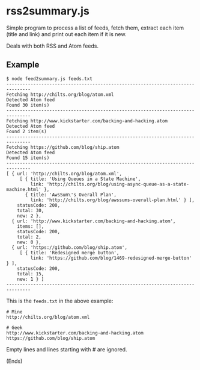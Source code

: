 # rss2summary.js #

Simple program to process a list of feeds, fetch them, extract each item (title and link) and print out each item if it
is new.

Deals with both RSS and Atom feeds.

## Example ##

```
$ node feed2summary.js feeds.txt
-------------------------------------------------------------------------------
Fetching http://chilts.org/blog/atom.xml
Detected Atom feed
Found 30 item(s)
-------------------------------------------------------------------------------
Fetching http://www.kickstarter.com/backing-and-hacking.atom
Detected Atom feed
Found 2 item(s)
-------------------------------------------------------------------------------
Fetching https://github.com/blog/ship.atom
Detected Atom feed
Found 15 item(s)
-------------------------------------------------------------------------------
[ { url: 'http://chilts.org/blog/atom.xml',
     [ { title: 'Using Queues in a State Machine',
         link: 'http://chilts.org/blog/using-async-queue-as-a-state-machine.html' },
       { title: 'AwsSum\'s Overall Plan',
         link: 'http://chilts.org/blog/awssums-overall-plan.html' } ],
    statusCode: 200,
    total: 30,
    new: 2 },
  { url: 'http://www.kickstarter.com/backing-and-hacking.atom',
    items: [],
    statusCode: 200,
    total: 2,
    new: 0 },
  { url: 'https://github.com/blog/ship.atom',
     [ { title: 'Redesigned merge button',
         link: 'https://github.com/blog/1469-redesigned-merge-button' } ],
    statusCode: 200,
    total: 15,
    new: 1 } ]
-------------------------------------------------------------------------------
```

This is the ```feeds.txt``` in the above example:

```
# Mine
http://chilts.org/blog/atom.xml

# Geek
http://www.kickstarter.com/backing-and-hacking.atom
https://github.com/blog/ship.atom
```

Empty lines and lines starting with # are ignored.

(Ends)
